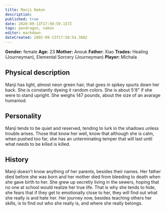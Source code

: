 ```yaml
---
title: Manji Nakon
description: 
published: true
date: 2020-09-13T17:50:59.157Z
tags: pendragon, nakon
editor: markdown
dateCreated: 2002-09-13T17:50:54.368Z
---
```


**Gender:** female
**Age:** 23
**Mother:** Anouk
**Father:** Xiao
**Trades:** Healing (Journeyman), Elemental Sorcery (Journeyman)
**Player:** Michala

## Physical description

Manji has light, almost neon green hair, that goes in spikey spurts down her back. She is constantly dyeing it random colors. She is about 5'8" if she were to stand upright. She weighs 147 pounds, about the size of an avarage humaniod.

## Personality

Manji tends to be quiet and reserved, tending to lurk in the shadows unless trouble arises. Those that know her well, know that although she is calm, when pushed too far, she has an unterminating temper that will last until what needs to be killed is killed.

## History

Manji doesn't know anything of her parents, besides their names. Her father died before she was born and her mother died from bleeding to death when she gave birth to her. She grew up secretly living in the sewers, hoping that no one at school would realize her true life. That is why she tends to hide, she fears that if they get to emotionally close to her, they will find out what she really is and hate her. Her journey now, besides teaching others her skills, is to find out who she really is, and where she really belongs.